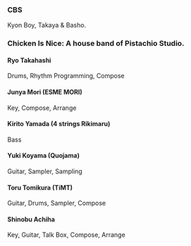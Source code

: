 ### CBS

Kyon Boy, Takaya & Basho.

### Chicken Is Nice: A house band of Pistachio Studio.

#### Ryo Takahashi

Drums, Rhythm Programming, Compose

#### Junya Mori (ESME MORI)

Key, Compose, Arrange

#### Kirito Yamada (4 strings Rikimaru)

Bass

#### Yuki Koyama (Quojama)

Guitar, Sampler, Sampling

#### Toru Tomikura (TiMT)

Guitar, Drums, Sampler, Compose

#### Shinobu Achiha

Key, Guitar, Talk Box, Compose, Arrange